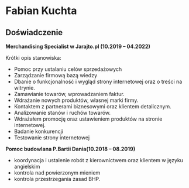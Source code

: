 # Fabian Kuchta

## Doświadczenie

**Merchandising Specialist w Jarajto.pl (10.2019 – 04.2022)**

Krótki opis stanowiska:
 - Pomoc przy ustalaniu celów sprzedażowych
 - Zarządzanie firmową bazą wiedzy
 - Dbanie o funkcjonalność i wygląd strony internetowej oraz o treści na witrynie. 
 - Zamawianie towarów, wprowadzaniem faktur. 
 -  Wdrażanie nowych produktów, własnej marki firmy.
 - Kontaktem z partnerami biznesowymi oraz klientem detalicznym. 
 - Analizowanie stanów i ruchów towarów. 
 - Wdrażałem promocję oraz ustawieniem produktów na stronie internetowej. 
 - Badanie konkurencji 
 - Testowanie strony internetowej

**Pomoc budowlana P.Bartii Dania(10.2018 – 08.2019)**

 - koordynacja i ustalenie robót z kierownictwem oraz klientem w języku angielskim
 - kontrola nad powierzonym mieniem 
 - kontrola przestrzegania zasad BHP.
